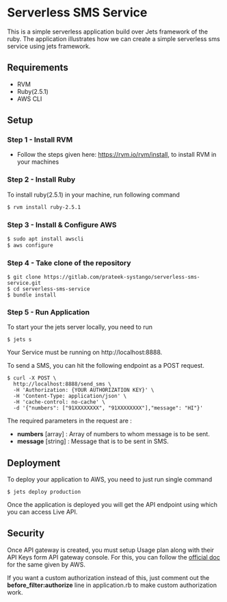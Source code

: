 # Serverless SMS Service
This is a simple serverless application build over Jets framework of the ruby. The application illustrates how we can create a simple serverless sms service using jets framework.
## Requirements
* RVM
* Ruby(2.5.1)
* AWS CLI
## Setup

### Step 1 - Install RVM
* Follow the steps given here: https://rvm.io/rvm/install, to install RVM in your machines

### Step 2 - Install Ruby
To install ruby(2.5.1) in your machine, run following command
```sh
$ rvm install ruby-2.5.1
```
### Step 3 - Install & Configure AWS
```sh
$ sudo apt install awscli
$ aws configure
```
### Step 4 - Take clone of the repository

```ruby_on_rails
$ git clone https://gitlab.com/prateek-systango/serverless-sms-service.git
$ cd serverless-sms-service
$ bundle install
```
### Step 5 - Run Application

To start your the jets server locally, you need to run

```ruby_on_rails
$ jets s
```
Your Service must be running on http://localhost:8888.

To send a SMS, you can hit the following endpoint as a POST request.

```ruby_on_rails
$ curl -X POST \
  http://localhost:8888/send_sms \
  -H 'Authorization: {YOUR AUTHORIZATION KEY}' \
  -H 'Content-Type: application/json' \
  -H 'cache-control: no-cache' \
  -d '{"numbers": ["91XXXXXXXX", "91XXXXXXXX"],"message": "HI"}'
```

The required parameters in the request are :
* **numbers** [array] : Array of numbers to whom message is to be sent.
* **message** [string] : Message that is to be sent in SMS.

## Deployment
To deploy your application to AWS, you need to just run single command

```ruby_on_rails
$ jets deploy production
```

Once the application is deployed you will get the API endpoint using which you can access Live API.

## Security

Once API gateway is created, you must setup Usage plan along with their API Keys form API gateway console. For this, you can follow the [official doc](https://docs.aws.amazon.com/apigateway/latest/developerguide/api-gateway-setup-api-key-with-console.html) for the same given by AWS.

If you want a custom authorization instead of this, just comment out the **before_filter:authorize** line in application.rb to make custom authorization work.